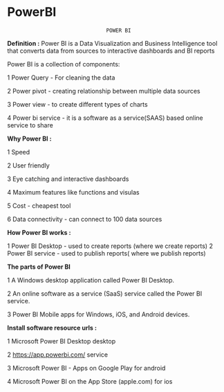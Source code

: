 # PowerBI


	                				POWER BI


**Definition :**  Power BI  is a Data Visualization and Business Intelligence tool that converts data from sources to interactive dashboards and BI reports

Power BI is a collection of components:

1 Power Query         -  For cleaning the data 

2 Power pivot           -  creating relationship between multiple  data sources

3 Power view           -  to create different types of charts

4 Power bi service   -  it is a software as a service(SAAS)  based online service to share


**Why Power BI :**

1 Speed

2 User friendly

3 Eye catching and interactive dashboards

4 Maximum features like functions and visulas

5 Cost - cheapest tool

6 Data connectivity - can connect to 100 data sources 

**How Power BI works :**

1 Power BI Desktop - used to create reports  (where we create reports)
2 Power BI service   - used to publish reports( where we publish reports)

**The parts of Power BI**

1 A Windows desktop application called Power BI Desktop.

2 An online software as a service (SaaS) service called the Power BI service.

3 Power BI Mobile apps for Windows, iOS, and Android devices.


**Install software resource urls :**

1 Microsoft Power BI Desktop      desktop

2 https://app.powerbi.com/        service 

3 Microsoft Power BI - Apps on Google Play                    for android 

4 Microsoft Power BI on the App Store (apple.com)         for ios
